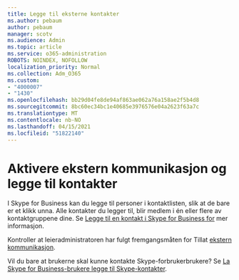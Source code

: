 ```yaml
---
title: Legge til eksterne kontakter
ms.author: pebaum
author: pebaum
manager: scotv
ms.audience: Admin
ms.topic: article
ms.service: o365-administration
ROBOTS: NOINDEX, NOFOLLOW
localization_priority: Normal
ms.collection: Adm_O365
ms.custom:
- "4000007"
- "1430"
ms.openlocfilehash: bb29d04fe8de94af863ae062a76a158ae2f5b4d8
ms.sourcegitcommit: 8bc60ec34bc1e40685e3976576e04a2623f63a7c
ms.translationtype: MT
ms.contentlocale: nb-NO
ms.lasthandoff: 04/15/2021
ms.locfileid: "51822140"
---
```

# <a name="enable-external-communications-and-add-contacts"></a>Aktivere ekstern kommunikasjon og legge til kontakter

I Skype for Business kan du legge til personer i kontaktlisten, slik at de bare er et klikk unna. Alle kontakter du legger til, blir medlem i én eller flere av kontaktgruppene dine. Se [Legge til en kontakt i Skype for Business for](https://support.office.com/article/add-a-contact-in-skype-for-business-89338023-2adf-4f5c-90b6-f8b6f72fadd1) mer informasjon. 

Kontroller at leieradministratoren har fulgt fremgangsmåten for Tillat [ekstern kommunikasjon](https://docs.microsoft.com/skypeforbusiness/set-up-skype-for-business-online/allow-users-to-contact-external-skype-for-business-users).

Vil du bare at brukerne skal kunne kontakte Skype-forbrukerbrukere? Se [La Skype for Business-brukere legge til Skype-kontakter](https://docs.microsoft.com/skypeforbusiness/set-up-skype-for-business-online/let-skype-for-business-users-add-skype-contacts). 